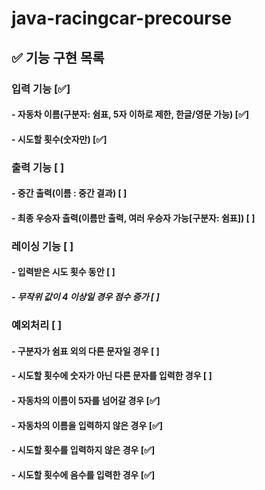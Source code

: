 # java-racingcar-precourse

## ✅ 기능 구현 목록
### 입력 기능 [✅]
#### - 자동차 이름(구분자: 쉼표, 5자 이하로 제한, 한글/영문 가능) [✅]
#### - 시도할 횟수(숫자만) [✅]
### 출력 기능 [ ]
#### - 중간 출력(이름 : 중간 결과) [ ]
#### - 최종 우승자 출력(이름만 출력, 여러 우승자 가능[구분자: 쉼표]) [ ]
### 레이싱 기능 [ ]
#### - 입력받은 시도 횟수 동안 [ ]
##### - 무작위 값이 4 이상일 경우 점수 증가 [ ]
### 예외처리 [ ]
#### - 구분자가 쉼표 외의 다른 문자일 경우 [ ]
#### - 시도할 횟수에 숫자가 아닌 다른 문자를 입력한 경우 [ ]
#### - 자동차의 이름이 5자를 넘어갈 경우 [✅]
#### - 자동차의 이름을 입력하지 않은 경우 [✅]
#### - 시도할 횟수를 입력하지 않은 경우 [✅]
#### - 시도할 횟수에 음수를 입력한 경우 [✅]